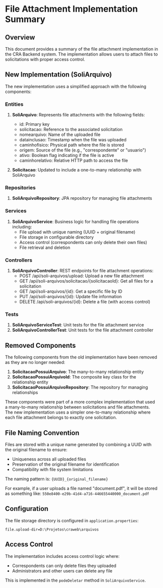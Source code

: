# File Attachment Implementation Summary

## Overview
This document provides a summary of the file attachment implementation in the CRA Backend system. The implementation allows users to attach files to solicitations with proper access control.

## New Implementation (SoliArquivo)
The new implementation uses a simplified approach with the following components:

### Entities
1. **SoliArquivo**: Represents file attachments with the following fields:
   - id: Primary key
   - solicitacao: Reference to the associated solicitation
   - nomearquivo: Name of the uploaded file
   - datainclusao: Timestamp when the file was uploaded
   - caminhofisico: Physical path where the file is stored
   - origem: Source of the file (e.g., "correspondente" or "usuario")
   - ativo: Boolean flag indicating if the file is active
   - caminhorelativo: Relative HTTP path to access the file

2. **Solicitacao**: Updated to include a one-to-many relationship with SoliArquivo

### Repositories
1. **SoliArquivoRepository**: JPA repository for managing file attachments

### Services
1. **SoliArquivoService**: Business logic for handling file operations including:
   - File upload with unique naming (UUID + original filename)
   - File storage in configurable directory
   - Access control (correspondents can only delete their own files)
   - File retrieval and deletion

### Controllers
1. **SoliArquivoController**: REST endpoints for file attachment operations:
   - POST /api/soli-arquivos/upload: Upload a new file attachment
   - GET /api/soli-arquivos/solicitacao/{solicitacaoId}: Get all files for a solicitation
   - GET /api/soli-arquivos/{id}: Get a specific file by ID
   - PUT /api/soli-arquivos/{id}: Update file information
   - DELETE /api/soli-arquivos/{id}: Delete a file (with access control)

### Tests
1. **SoliArquivoServiceTest**: Unit tests for the file attachment service
2. **SoliArquivoControllerTest**: Unit tests for the file attachment controller

## Removed Components
The following components from the old implementation have been removed as they are no longer needed:

1. **SolicitacaoPossuiArquivo**: The many-to-many relationship entity
2. **SolicitacaoPossuiArquivoId**: The composite key class for the relationship entity
3. **SolicitacaoPossuiArquivoRepository**: The repository for managing relationships

These components were part of a more complex implementation that used a many-to-many relationship between solicitations and file attachments. The new implementation uses a simpler one-to-many relationship where each file attachment belongs to exactly one solicitation.

## File Naming Convention
Files are stored with a unique name generated by combining a UUID with the original filename to ensure:
- Uniqueness across all uploaded files
- Preservation of the original filename for identification
- Compatibility with file system limitations

The naming pattern is: `{UUID}_{original_filename}`

For example, if a user uploads a file named "document.pdf", it will be stored as something like:
`550e8400-e29b-41d4-a716-446655440000_document.pdf`

## Configuration
The file storage directory is configured in `application.properties`:
```
file.upload-dir=D:\Projetos\craweb\arquivos
```

## Access Control
The implementation includes access control logic where:
- Correspondents can only delete files they uploaded
- Administrators and other users can delete any file

This is implemented in the `podeDeletar` method in `SoliArquivoService`.